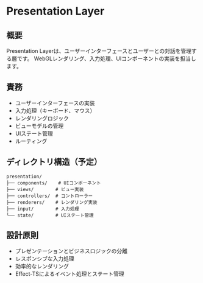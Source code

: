 # Presentation Layer

## 概要

Presentation Layerは、ユーザーインターフェースとユーザーとの対話を管理する層です。
WebGLレンダリング、入力処理、UIコンポーネントの実装を担当します。

## 責務

- ユーザーインターフェースの実装
- 入力処理（キーボード、マウス）
- レンダリングロジック
- ビューモデルの管理
- UIステート管理
- ルーティング

## ディレクトリ構造（予定）

```
presentation/
├── components/    # UIコンポーネント
├── views/        # ビュー実装
├── controllers/  # コントローラー
├── renderers/    # レンダリング実装
├── input/        # 入力処理
└── state/        # UIステート管理
```

## 設計原則

- プレゼンテーションとビジネスロジックの分離
- レスポンシブな入力処理
- 効率的なレンダリング
- Effect-TSによるイベント処理とステート管理
